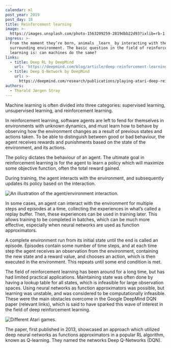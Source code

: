 ```yaml
---
calendar: ml
post_year: 2019
post_day: 18
title: Reinforcement learning
image: >-
  https://images.unsplash.com/photo-1563209259-2819dbb22d93?ixlib=rb-1.2.1&ixid=eyJhcHBfaWQiOjEyMDd9&auto=format&fit=crop&w=1100&q=60
ingress: >-
  From the moment they’re born, animals _learn_ by interacting with their
  surrounding environment. The basic question in the field of reinforcement
  learning is: can machines do the same?
links:
  - title: Deep RL by DeepMind
    url: 'https://deepmind.com/blog/article/deep-reinforcement-learning'
  - title: Deep Q-Network by DeepMind
    url: >-
      https://deepmind.com/research/publications/playing-atari-deep-reinforcement-learning
authors:
  - Tharald Jørgen Stray
---
```

Machine learning is often divided into three categories: supervised learning, unsupervised learning, and reinforcement learning.

In reinforcement learning, software agents are left to fend for themselves in environments with unknown dynamics, and must learn how to behave by observing how the environment changes as a result of previous states and actions taken. To be able to distinguish between good or bad behaviour, the agent receives rewards and punishments based on the state of the environment, and its actions. 

The policy dictates the behaviour of an agent. The ultimate goal in reinforcement learning is for the agent to learn a policy which will maximize some objective function, often the total reward gained. 

During training, the agent interacts with the environment, and subsequently updates its policy based on the interaction.

![An illustration of the agent/environment interaction.](https://i.ibb.co/qkwCmBR/agent-environment.png)

In some cases, an agent can interact with the environment for multiple steps and episodes at a time, collecting the experiences in what’s called a replay buffer. Then, these experiences can be used in training later. This allows training to be completed in batches, which can be much more effective, especially when neural networks are used as function approximators.

A complete environment run from its initial state until the end is called an episode. Episodes contain some number of time steps, and at each time step the agent receives an observation from the environment, containing the new state and a reward value, and chooses an action, which is then executed in the environment. This repeats until some end condition is met.

The field of reinforcement learning has been around for a long time, but has had limited practical applications. Maintaining state was often done by having a lookup table for all states, which is infeasible for large observation spaces. Using neural networks as function approximators was possible, but learning was unstable, and was considered to be computationally infeasible. These were the main obstacles overcome in the Google DeepMind DQN paper (relevant links), which is said to have sparked this wave of interest in the field of deep reinforcement learning.

![Different Atari games.](https://i.ibb.co/3Fq28gn/atari.png)

The paper, first published in 2013, showcased an approach which utilized deep neural networks as functions approximators in a popular RL algorithm, known as Q-learning. They named the networks Deep Q-Networks (DQN).
